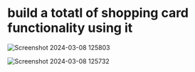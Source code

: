 # build a totatl of shopping card functionality using it

![Screenshot 2024-03-08 125803](https://github.com/gaurravlokhande/Javascript-for-Salesforce-Developers-Lwc-Components-1.md/assets/119065314/7ac9a9d0-02b7-469e-a882-48fe2f239ca0)


![Screenshot 2024-03-08 125732](https://github.com/gaurravlokhande/Javascript-for-Salesforce-Developers-Lwc-Components-1.md/assets/119065314/828fcc55-c6e6-472d-b0ed-71f58f061178)
